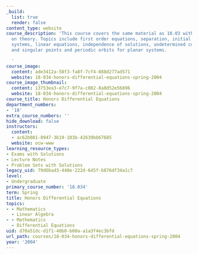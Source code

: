 ```yaml
---
_build:
  list: true
  render: false
content_type: website
course_description: 'This course covers the same material as 18.03 with more emphasis
  on theory. Topics include first order equations, separation, initial value problems,
  systems, linear equations, independence of solutions, undetermined coefficients,
  and singular points and periodic orbits for planar systems.

  '
course_image:
  content: ade3412a-58f3-fa8f-7cf4-888d277ad571
  website: 18-034-honors-differential-equations-spring-2004
course_image_thumbnail:
  content: 13753ea3-e7c7-9f7a-c082-8a8d52e56896
  website: 18-034-honors-differential-equations-spring-2004
course_title: Honors Differential Equations
department_numbers:
- '18'
extra_course_numbers: ''
hide_download: false
instructors:
  content:
  - ac62b081-8947-3b19-103b-42639bb67685
  website: ocw-www
learning_resource_types:
- Exams with Solutions
- Lecture Notes
- Problem Sets with Solutions
legacy_uid: 79d6bad3-440e-222d-645f-b876df34a1c7
level:
- Undergraduate
primary_course_number: '18.034'
term: Spring
title: Honors Differential Equations
topics:
- - Mathematics
  - Linear Algebra
- - Mathematics
  - Differential Equations
uid: d70a51dc-d1f1-40b0-b00a-a1a3f4ec3bfd
url_path: courses/18-034-honors-differential-equations-spring-2004
year: '2004'
---
```

